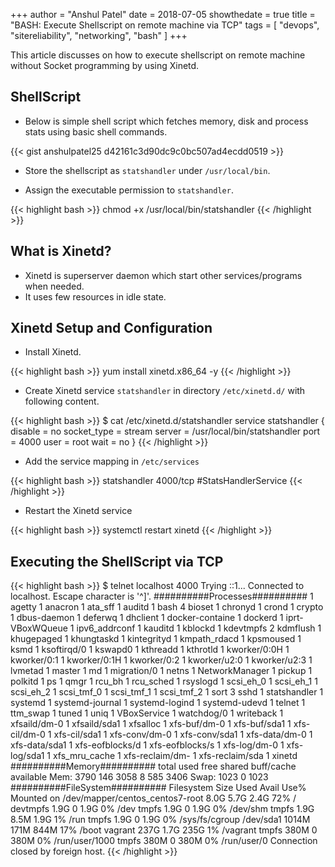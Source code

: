 +++
author = "Anshul Patel"
date = 2018-07-05
showthedate = true
title = "BASH: Execute Shellscript on remote machine via TCP"
tags = [
    "devops",
    "sitereliability",
    "networking",
    "bash"
]
+++

This article discusses on how to execute shellscript on remote machine without Socket programming by using Xinetd.

<!--more-->

## ShellScript

- Below is simple shell script which fetches memory, disk and process stats using basic shell commands.

{{< gist anshulpatel25 d42161c3d90dc9c0bc507ad4ecdd0519 >}}

- Store the shellscript as `statshandler` under `/usr/local/bin`.

- Assign the executable permission to `statshandler`.

{{< highlight bash >}}
chmod +x /usr/local/bin/statshandler
{{< /highlight >}}


## What is Xinetd?

- Xinetd is superserver daemon which start other services/programs when needed.
- It uses few resources in idle state.

## Xinetd Setup and Configuration

- Install Xinetd.

{{< highlight bash >}}
yum install xinetd.x86_64 -y
{{< /highlight >}}

- Create Xinetd service `statshandler` in directory `/etc/xinetd.d/` with following content.

{{< highlight bash >}}
$ cat /etc/xinetd.d/statshandler
service statshandler
    {
            disable         = no
            socket_type     = stream
            server          = /usr/local/bin/statshandler
            port            = 4000
            user            = root
            wait            = no
    }
{{< /highlight >}}

- Add the service mapping in `/etc/services`

{{< highlight bash >}}
statshandler    4000/tcp                #StatsHandlerService
{{< /highlight >}}

- Restart the Xinetd service

{{< highlight bash >}}
systemctl restart xinetd
{{< /highlight >}}

## Executing the ShellScript via TCP

{{< highlight bash >}}
$ telnet localhost 4000
Trying ::1...
Connected to localhost.
Escape character is '^]'.
##########Processes##########
      1 agetty
      1 anacron
      1 ata_sff
      1 auditd
      1 bash
      4 bioset
      1 chronyd
      1 crond
      1 crypto
      1 dbus-daemon
      1 deferwq
      1 dhclient
      1 docker-containe
      1 dockerd
      1 iprt-VBoxWQueue
      1 ipv6_addrconf
      1 kauditd
      1 kblockd
      1 kdevtmpfs
      2 kdmflush
      1 khugepaged
      1 khungtaskd
      1 kintegrityd
      1 kmpath_rdacd
      1 kpsmoused
      1 ksmd
      1 ksoftirqd/0
      1 kswapd0
      1 kthreadd
      1 kthrotld
      1 kworker/0:0H
      1 kworker/0:1
      1 kworker/0:1H
      1 kworker/0:2
      1 kworker/u2:0
      1 kworker/u2:3
      1 lvmetad
      1 master
      1 md
      1 migration/0
      1 netns
      1 NetworkManager
      1 pickup
      1 polkitd
      1 ps
      1 qmgr
      1 rcu_bh
      1 rcu_sched
      1 rsyslogd
      1 scsi_eh_0
      1 scsi_eh_1
      1 scsi_eh_2
      1 scsi_tmf_0
      1 scsi_tmf_1
      1 scsi_tmf_2
      1 sort
      3 sshd
      1 statshandler
      1 systemd
      1 systemd-journal
      1 systemd-logind
      1 systemd-udevd
      1 telnet
      1 ttm_swap
      1 tuned
      1 uniq
      1 VBoxService
      1 watchdog/0
      1 writeback
      1 xfsaild/dm-0
      1 xfsaild/sda1
      1 xfsalloc
      1 xfs-buf/dm-0
      1 xfs-buf/sda1
      1 xfs-cil/dm-0
      1 xfs-cil/sda1
      1 xfs-conv/dm-0
      1 xfs-conv/sda1
      1 xfs-data/dm-0
      1 xfs-data/sda1
      1 xfs-eofblocks/d
      1 xfs-eofblocks/s
      1 xfs-log/dm-0
      1 xfs-log/sda1
      1 xfs_mru_cache
      1 xfs-reclaim/dm-
      1 xfs-reclaim/sda
      1 xinetd
##########Memory##########
              total        used        free      shared  buff/cache   available
Mem:           3790         146        3058           8         585        3406
Swap:          1023           0        1023
##########FileSystem##########
Filesystem                       Size  Used Avail Use% Mounted on
/dev/mapper/centos_centos7-root  8.0G  5.7G  2.4G  72% /
devtmpfs                         1.9G     0  1.9G   0% /dev
tmpfs                            1.9G     0  1.9G   0% /dev/shm
tmpfs                            1.9G  8.5M  1.9G   1% /run
tmpfs                            1.9G     0  1.9G   0% /sys/fs/cgroup
/dev/sda1                       1014M  171M  844M  17% /boot
vagrant                          237G  1.7G  235G   1% /vagrant
tmpfs                            380M     0  380M   0% /run/user/1000
tmpfs                            380M     0  380M   0% /run/user/0
Connection closed by foreign host.
{{< /highlight >}}
